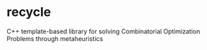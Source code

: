 # recycle
C++ template-based library for solving Combinatorial Optimization Problems through metaheuristics
